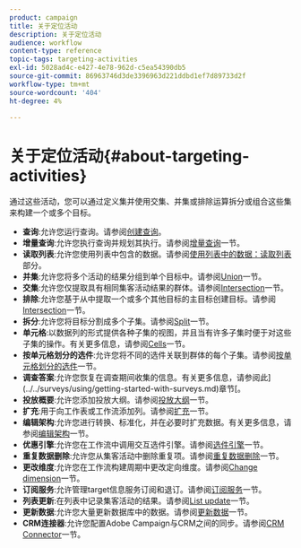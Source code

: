 ```yaml
---
product: campaign
title: 关于定位活动
description: 关于定位活动
audience: workflow
content-type: reference
topic-tags: targeting-activities
exl-id: 5028ad4c-e427-4e78-962d-c5ea54390db5
source-git-commit: 86963746d3de3396963d221ddbd1ef7d89733d2f
workflow-type: tm+mt
source-wordcount: '404'
ht-degree: 4%

---
```


# 关于定位活动{#about-targeting-activities}

通过这些活动，您可以通过定义集并使用交集、并集或排除运算拆分或组合这些集来构建一个或多个目标。

* **查询**:允许您运行查询。请参阅[创建查询](../../workflow/using/query.md#creating-a-query)。
* **增量查询**:允许您执行查询并规划其执行。请参阅[增量查询](../../workflow/using/incremental-query.md)一节。
* **读取列表**:允许您使用列表中包含的数据。请参阅[使用列表中的数据：读取列表](../../platform/using/import-export-workflows.md#using-data-from-a-list--read-list)部分。
* **并集**:允许您将多个活动的结果分组到单个目标中。请参阅[Union](../../workflow/using/union.md)一节。
* **交集**:允许您仅提取具有相同集客活动结果的群体。请参阅[Intersection](../../workflow/using/intersection.md)一节。
* **排除**:允许您基于从中提取一个或多个其他目标的主目标创建目标。请参阅[Intersection](../../workflow/using/intersection.md)一节。
* **拆分**:允许您将目标分割成多个子集。请参阅[Split](../../workflow/using/split.md)一节。
* **单元格**:以数据列的形式提供各种子集的视图，并且当有许多子集时便于对这些子集的操作。有关更多信息，请参阅[Cells](../../workflow/using/cells.md)一节。
* **按单元格划分的选件**:允许您将不同的选件关联到群体的每个子集。请参阅[按单元格划分的选件](../../workflow/using/offers-by-cell.md)一节。
* **调查答案**:允许您恢复在调查期间收集的信息。有关更多信息，请参阅此](../../surveys/using/getting-started-with-surveys.md)章节[。
* **投放概要**:允许您添加投放大纲。请参阅[投放大纲](../../workflow/using/delivery-outline.md)一节。
* **扩充**:用于向工作表或工作流添加列。请参阅[扩充](../../workflow/using/enrichment.md)一节。
* **编辑架构**:允许您进行转换、标准化，并在必要时扩充数据。有关更多信息，请参阅[编辑架构](../../workflow/using/edit-schema.md)一节。
* **优惠引擎**:允许您在工作流中调用交互选件引擎。请参阅[选件引擎](../../workflow/using/offer-engine.md)一节。
* **重复数据删除**:允许您从集客活动中删除重复项。请参阅[重复数据删除](../../workflow/using/deduplication.md)一节。
* **更改维度**:允许您在工作流构建周期中更改定向维度。请参阅[Change dimension](../../workflow/using/change-dimension.md)一节。
* **订阅服务**:允许管理target信息服务订阅和退订。请参阅[订阅服务](../../workflow/using/subscription-services.md)一节。
* **列表更新**:在列表中记录集客活动的结果。请参阅[List update](../../workflow/using/list-update.md)一节。
* **更新数据**:允许您大量更新数据库中的数据。请参阅[更新数据](../../workflow/using/update-data.md)一节。
* **CRM连接器**:允许您配置Adobe Campaign与CRM之间的同步。请参阅[CRM Connector](../../workflow/using/crm-connector.md)一节。
